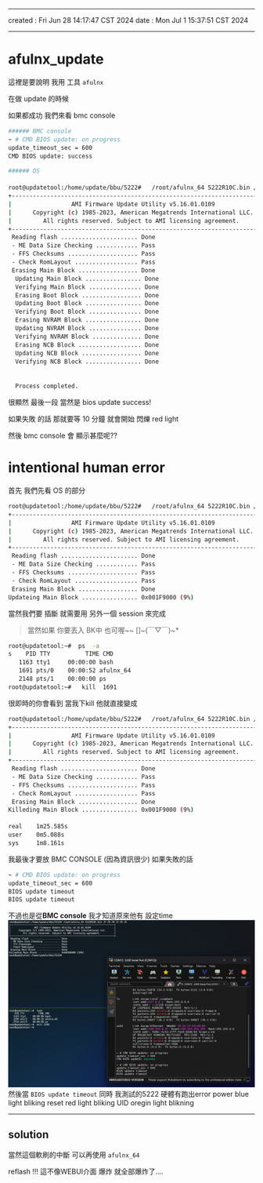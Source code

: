 -------------------------------------------------------------------------------
created	:	Fri Jun 28 14:17:47 CST 2024
date	:	Mon Jul  1 15:37:51 CST 2024

-------------------------------------------------------------------------------
#  afulnx_update #
這裡是要說明 我用 工具 `afulnx`

在做 update 的時候

如果都成功 我們來看 bmc console

```bash
###### BMC console
~ # CMD BIOS update: on progress
update_timeout_sec = 600
CMD BIOS update: success
```
```bash
###### OS

root@updatetool:/home/update/bbu/5222#   /root/afulnx_64 5222R10C.bin /P /R /N /X /R /K
+---------------------------------------------------------------------------+
|                 AMI Firmware Update Utility v5.16.01.0109                 |
|      Copyright (c) 1985-2023, American Megatrends International LLC.      |
|         All rights reserved. Subject to AMI licensing agreement.          |
+---------------------------------------------------------------------------+
 Reading flash ...................... Done
 - ME Data Size Checking ............ Pass
 - FFS Checksums .................... Pass
 - Check RomLayout .................. Pass
 Erasing Main Block ................. Done
  Updating Main Block ................ Done
  Verifying Main Block ............... Done
  Erasing Boot Block ................. Done
  Updating Boot Block ................ Done
  Verifying Boot Block ............... Done
  Erasing NVRAM Block ................ Done
  Updating NVRAM Block ............... Done
  Verifying NVRAM Block .............. Done
  Erasing NCB Block .................. Done
  Updating NCB Block ................. Done
  Verifying NCB Block ................ Done


  Process completed.
```
很顯然 最後一段 當然是 bios update success!

如果失敗 的話 那就要等 10 分鐘 就會開始 閃爍 red light

然後 bmc console 會 顯示甚麼呢??



intentional human error
=======================
首先 我們先看 OS 的部分
```bash
root@updatetool:/home/update/bbu/5222#   /root/afulnx_64 5222R10C.bin /P /R /N /X /R /K
+---------------------------------------------------------------------------+
|                 AMI Firmware Update Utility v5.16.01.0109                 |
|      Copyright (c) 1985-2023, American Megatrends International LLC.      |
|         All rights reserved. Subject to AMI licensing agreement.          |
+---------------------------------------------------------------------------+
 Reading flash ...................... Done
 - ME Data Size Checking ............ Pass
 - FFS Checksums .................... Pass
 - Check RomLayout .................. Pass
 Erasing Main Block ................. Done
Updateing Main Block ................ 0x001F9000 (9%)

```

當然我們要 插斷 就需要用 另外一個 session 來完成

> 當然如果 你要丟入 BK中 也可喔~~ []~(￣▽￣)~*

```bash
root@updatetool:~#  ps  -a
s    PID TTY          TIME CMD
   1163 tty1     00:00:00 bash
   1691 pts/0    00:00:52 afulnx_64
   2148 pts/1    00:00:00 ps
root@updatetool:~#   kill  1691
```

很即時的你會看到 當我下kill
他就直接變成
```bash
root@updatetool:/home/update/bbu/5222#   /root/afulnx_64 5222R10C.bin /P /R /N /X /R /K
+---------------------------------------------------------------------------+
|                 AMI Firmware Update Utility v5.16.01.0109                 |
|      Copyright (c) 1985-2023, American Megatrends International LLC.      |
|         All rights reserved. Subject to AMI licensing agreement.          |
+---------------------------------------------------------------------------+
 Reading flash ...................... Done
 - ME Data Size Checking ............ Pass
 - FFS Checksums .................... Pass
 - Check RomLayout .................. Pass
 Erasing Main Block ................. Done
Killeding Main Block ................ 0x001F9000 (9%)

real    1m25.585s
user    0m5.088s
sys     1m8.161s
```

我最後才要放 BMC CONSOLE (因為資訊很少)
如果失敗的話
```bash
~ # CMD BIOS update: on progress
update_timeout_sec = 600
BIOS update timeout
BIOS update timeout
```
不過也是從**BMC console** 我才知道原來他有 設定time
![](./pic/bios_update_failed_by_afulnx_result.png)
然後當 `BIOS update timeout`
同時 我測試的5222
硬體有跑出error
power blue light bliking
reset red light bliking
UID oregin light blikning

-------------------------------------------------------------------------------

## solution ##
當然這個軟刷的中斷
可以再使用 `afulnx_64`

reflash !!!
這不像WEBUI介面 爆炸 就全部爆炸了....
